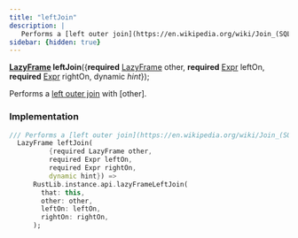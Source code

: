 ```yaml
---
title: "leftJoin"
description: |
   Performs a [left outer join](https://en.wikipedia.org/wiki/Join_(SQL)#Left_outer_join) with [other].
sidebar: {hidden: true}
---
```

<span class="dart-code"><strong>[LazyFrame] leftJoin</strong>({<span class="nobr"><strong>required</strong> [LazyFrame] other</span>, <span class="nobr"><strong>required</strong> [Expr] leftOn</span>, <span class="nobr"><strong>required</strong> [Expr] rightOn</span>, <span class="nobr">dynamic <i>hint</i></span>});</span>

 Performs a [left outer join](https://en.wikipedia.org/wiki/Join_(SQL)#Left_outer_join) with [other].
### Implementation
```dart
/// Performs a [left outer join](https://en.wikipedia.org/wiki/Join_(SQL)#Left_outer_join) with [other].
  LazyFrame leftJoin(
          {required LazyFrame other,
          required Expr leftOn,
          required Expr rightOn,
          dynamic hint}) =>
      RustLib.instance.api.lazyFrameLeftJoin(
        that: this,
        other: other,
        leftOn: leftOn,
        rightOn: rightOn,
      );
```

[LazyFrame]: /reference/classes/lazyframe
[Expr]: /reference/classes/expr
[dynamic]: #